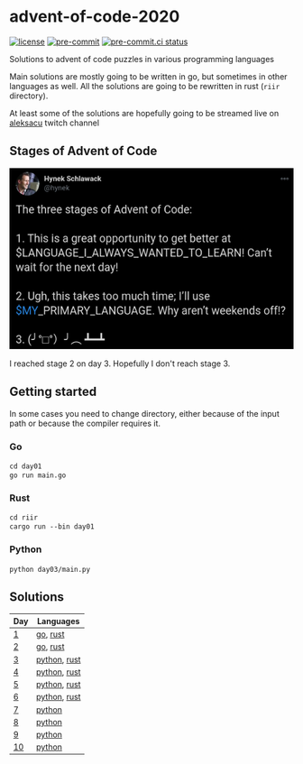 # advent-of-code-2020

[![license](https://img.shields.io/badge/License-MIT-green.svg)](LICENSE)
[![pre-commit](https://img.shields.io/badge/pre--commit-enabled-brightgreen?logo=pre-commit&logoColor=white)](.pre-commit-config.yaml)
[![pre-commit.ci status](https://results.pre-commit.ci/badge/github/aleksacu/advent-of-code-2020/main.svg)](https://results.pre-commit.ci/latest/github/aleksacu/advent-of-code-2020/main)

Solutions to advent of code puzzles in various programming languages

Main solutions are mostly going to be written in go, but sometimes in other languages
as well. All the solutions are going to be rewritten in rust (`riir` directory).

At least some of the solutions are hopefully going to be streamed live on [aleksacu](https://twitch.tv/aleksacu)
twitch channel

## Stages of Advent of Code

![aoc-stages](aoc-stages.png)

I reached stage 2 on day 3. Hopefully I don't reach stage 3.

## Getting started

In some cases you need to change directory, either because of the input path or
because the compiler requires it.

### Go

```shell script
cd day01
go run main.go
```

### Rust

```shell script
cd riir
cargo run --bin day01
```

### Python

```shell script
python day03/main.py
```

## Solutions

| Day                                        | Languages                                           |
| ------------------------------------------ | --------------------------------------------------- |
| [1](https://adventofcode.com/2020/day/1)   | [go](day01/main.go), [rust](riir/day01/main.rs)     |
| [2](https://adventofcode.com/2020/day/2)   | [go](day02/main.go), [rust](riir/day02/main.rs)     |
| [3](https://adventofcode.com/2020/day/3)   | [python](day03/main.py), [rust](riir/day03/main.rs) |
| [4](https://adventofcode.com/2020/day/4)   | [python](day04/main.py), [rust](riir/day04/main.rs) |
| [5](https://adventofcode.com/2020/day/5)   | [python](day05/main.py), [rust](riir/day05/main.rs) |
| [6](https://adventofcode.com/2020/day/6)   | [python](day06/main.py), [rust](riir/day06/main.rs) |
| [7](https://adventofcode.com/2020/day/7)   | [python](day07/main.py)                             |
| [8](https://adventofcode.com/2020/day/8)   | [python](day08/main.py)                             |
| [9](https://adventofcode.com/2020/day/9)   | [python](day09/main.py)                             |
| [10](https://adventofcode.com/2020/day/10) | [python](day10/main.py)                             |
